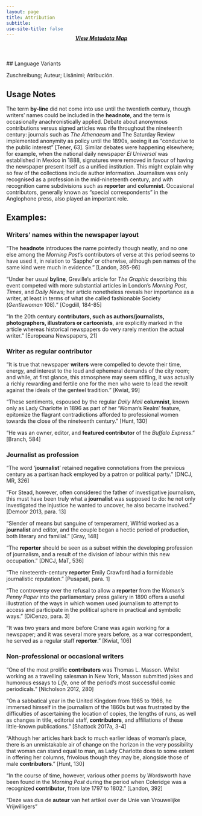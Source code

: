```yaml
---
layout: page
title: Attribution
subtitle:  
use-site-title: false
---
```


<h4 style="text-align:center;font-style:italic;margin-top:-20px;margin-bottom:50px;"><a href="../../maps/attribution">View Metadata Map</a></h4>
## Language Variants

Zuschreibung; Auteur; Lisänimi; Atribución.

## Usage Notes

The term **by-line** did not come into use until the twentieth century,
though writers’ names could be included in the **headnote**, and the
term is occasionally anachronistically applied. Debate about anonymous
contributions versus signed articles was rife throughout the nineteenth
century: journals such as *The Athenaeum* and The Saturday Review
implemented anonymity as policy until the 1890s, seeing it as “conducive
to the public interest” \[Tener, 63\]. Similar debates were happening
elsewhere; for example, when the national daily newspape*r El Universal*
was established in Mexico in 1888, signatures were removed in favour of
having the newspaper present itself as a unified institution. This might
explain why so few of the collections include author information.
Journalism was only recognised as a profession in the mid-nineteenth
century, and with recognition came subdivisions such as **reporter** and
**columnist**. Occasional contributors, generally known as “special
correspondents” in the Anglophone press, also played an important role.

## Examples:

### Writers’ names within the newspaper layout

“The **headnote** introduces the name pointedly though neatly, and
    no one else among the *Morning Post*’s contributors of verse at this
    period seems to have used it, in relation to ‘Sappho’ or otherwise,
    although pen names of the same kind were much in evidence.”
    \[Landon, 395-96\]

“Under her usual **byline**, Greville‘s article for *The Graphic*
    describing this event competed with more substantial articles in
    London’s *Morning Post*, *Times*, and *Daily News*; her article
    nonetheless reveals her importance as a writer, at least in terms of
    what she called fashionable Society (*Gentlewoman* 108).” \[Cogdill,
    184-85\]

“In the 20th century **contributors, such as authors/journalists,
    photographers, illustrators or cartoonists**, are explicitly marked in
    the article whereas historical newspapers do very rarely mention the
    actual writer.” \[Europeana Newspapers, 21\]

### Writer as regular contributor

“It is true that newspaper **writers** were compelled to devote their
    time, energy, and interest to the loud and ephemeral demands of the
    city room; and while, at first glance, this atmosphere may seem
    stifling, it was actually a richly rewarding and fertile one for the
    men who were to lead the revolt against the ideals of the genteel
    tradition.” \[Kwiat, 99\]

“These sentiments, espoused by the regular *Daily Mail* **columnist**,
    known only as Lady Charlotte in 1896 as part of her ‘Woman’s
    Realm’ feature, epitomize the flagrant contradictions afforded to
    professional women towards the close of the nineteenth century.”
    \[Hunt, 130\]

“He was an owner, editor, and **featured contributor** of the
    *Buffalo Express*.” \[Branch, 584\]

### Journalist as profession

“The word ‘**journalist**’ retained negative connotations from the
    previous century as a partisan hack employed by a patron or
    political party.” \[DNCJ, MR, 326\]

“For Stead, however, often considered the father of investigative
    journalism, this must have been truly what a **journalist** was
    supposed to do: he not only investigated the injustice he wanted to
    uncover, he also became involved.” \[Demoor 2013, para. 13\] 

“Slender of means but sanguine of temperament, Wilfrid worked as a
    **journalist** and editor, and the couple began a hectic period of
    production, both literary and familial.” \[Gray, 148\]

“The **reporter** should be seen as a subset within the developing
    profession of journalism, and a result of the division of labour
    within this new occupation.” \[DNCJ, MaT, 536\] 

“The nineteenth-century **reporter** Emily Crawford had a formidable
    journalistic reputation.” \[Pusapati, para. 1\] 

“The controversy over the refusal to allow a **reporter** from the
    *Women’s Penny Paper* into the parliamentary press gallery in 1890
    offers a useful illustration of the ways in which women used
    journalism to attempt to access and participate in the political
    sphere in practical and symbolic ways.” \[DiCenzo, para. 3\]

“It was two years and more before Crane was again working for a
    newspaper; and it was several more years before, as a war
    correspondent, he served as a regular staff **reporter**.” \[Kwiat,
    106\]

### Non-professional or occasional writers

“One of the most prolific **contributors** was Thomas L. Masson.
    Whilst working as a travelling salesman in New York, Masson
    submitted jokes and humorous essays to *Life*, one of the period’s
    most successful comic periodicals.” \[Nicholson 2012, 280\]

“On a sabbatical year in the United Kingdom from 1965 to 1966, he
    immersed himself in the journalism of the 1860s but was frustrated
    by the difficulties of ascertaining the location of copies, the
    lengths of runs, as well as changes in title, editorial staff,
    **contributors**, and affiliations of these little-known
    publications.” \[Shattock 2017a, 3-4\]

“Although her articles hark back to much earlier ideas of woman’s
    place, there is an unmistakable air of change on the horizon in the
    very possibility that woman can stand equal to man, as Lady
    Charlotte does to some extent in offering her columns, frivolous
    though they may be, alongside those of male **contributors**.”
    \[Hunt, 130\] 

“In the course of time, however, various other poems by Wordsworth
    have been found in the *Morning Post* during the period when
    Coleridge was a recognized **contributor**, from late 1797 to 1802.”
    \[Landon, 392\]

“Deze was dus de **auteur** van het artikel over de Unie van
    Vrouwelijke Vrijwilligers”